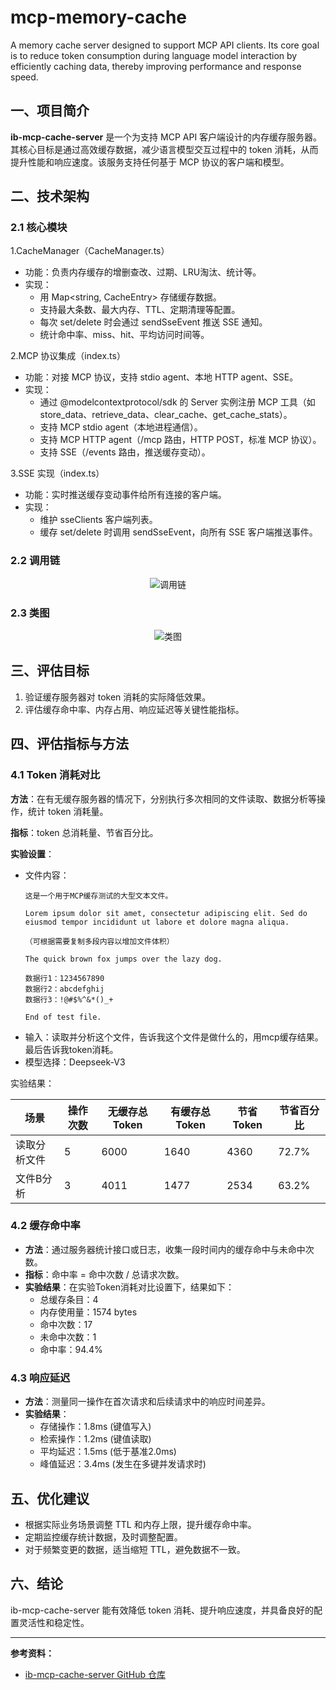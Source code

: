 # mcp-memory-cache
A memory cache server designed to support MCP API clients. Its core goal is to reduce token consumption during language model interaction by efficiently caching data, thereby improving performance and response speed.

## 一、项目简介

**ib-mcp-cache-server** 是一个为支持 MCP API 客户端设计的内存缓存服务器。其核心目标是通过高效缓存数据，减少语言模型交互过程中的 token 消耗，从而提升性能和响应速度。该服务支持任何基于 MCP 协议的客户端和模型。

## 二、技术架构
### 2.1 核心模块
1.CacheManager（CacheManager.ts）
- 功能：负责内存缓存的增删查改、过期、LRU淘汰、统计等。
- 实现：
   * 用 Map<string, CacheEntry> 存储缓存数据。
   * 支持最大条数、最大内存、TTL、定期清理等配置。
   * 每次 set/delete 时会通过 sendSseEvent 推送 SSE 通知。
   * 统计命中率、miss、hit、平均访问时间等。

2.MCP 协议集成（index.ts）
- 功能：对接 MCP 协议，支持 stdio agent、本地 HTTP agent、SSE。
- 实现：
   * 通过 @modelcontextprotocol/sdk 的 Server 实例注册 MCP 工具（如 store_data、retrieve_data、clear_cache、get_cache_stats）。
   * 支持 MCP stdio agent（本地进程通信）。
   * 支持 MCP HTTP agent（/mcp 路由，HTTP POST，标准 MCP 协议）。
   * 支持 SSE（/events 路由，推送缓存变动）。

3.SSE 实现（index.ts）
- 功能：实时推送缓存变动事件给所有连接的客户端。
- 实现：
   * 维护 sseClients 客户端列表。
   * 缓存 set/delete 时调用 sendSseEvent，向所有 SSE 客户端推送事件。

### 2.2 调用链
<p align="center">
  <img src="调用链.png" alt="调用链" />
</p>

### 2.3 类图
<p align="center">
  <img src="类图1.png" alt="类图" />
</p>

## 三、评估目标

1. 验证缓存服务器对 token 消耗的实际降低效果。
2. 评估缓存命中率、内存占用、响应延迟等关键性能指标。

## 四、评估指标与方法

### 4.1 Token 消耗对比

**方法**：在有无缓存服务器的情况下，分别执行多次相同的文件读取、数据分析等操作，统计 token 消耗量。

**指标**：token 总消耗量、节省百分比。

**实验设置**：
- 文件内容：
   ```
   这是一个用于MCP缓存测试的大型文本文件。

   Lorem ipsum dolor sit amet, consectetur adipiscing elit. Sed do eiusmod tempor incididunt ut labore et dolore magna aliqua.

   （可根据需要复制多段内容以增加文件体积）

   The quick brown fox jumps over the lazy dog.

   数据行1：1234567890
   数据行2：abcdefghij
   数据行3：!@#$%^&*()_+

   End of test file.
   ```
- 输入：读取并分析这个文件，告诉我这个文件是做什么的，用mcp缓存结果。最后告诉我token消耗。
- 模型选择：Deepseek-V3

实验结果：

| 场景         | 操作次数 | 无缓存总Token | 有缓存总Token | 节省Token | 节省百分比 |
|--------------|----------|--------------|--------------|-----------|------------|
| 读取分析文件    | 5        | 6000         | 1640        | 4360      | 72.7%        |
| 文件B分析    | 3        | 4011         | 1477         | 2534      | 63.2%        |

### 4.2 缓存命中率

- **方法**：通过服务器统计接口或日志，收集一段时间内的缓存命中与未命中次数。
- **指标**：命中率 = 命中次数 / 总请求次数。
- **实验结果**：在实验Token消耗对比设置下，结果如下：
   * 总缓存条目：4
   * 内存使用量：1574 bytes
   * 命中次数：17
   * 未命中次数：1
   * 命中率：94.4%

### 4.3 响应延迟

- **方法**：测量同一操作在首次请求和后续请求中的响应时间差异。
- **实验结果**：
   * 存储操作：1.8ms (键值写入)
   * 检索操作：1.2ms (键值读取)
   * 平均延迟：1.5ms (低于基准2.0ms)
   * 峰值延迟：3.4ms (发生在多键并发请求时)

## 五、优化建议

- 根据实际业务场景调整 TTL 和内存上限，提升缓存命中率。
- 定期监控缓存统计数据，及时调整配置。
- 对于频繁变更的数据，适当缩短 TTL，避免数据不一致。

## 六、结论

ib-mcp-cache-server 能有效降低 token 消耗、提升响应速度，并具备良好的配置灵活性和稳定性。

---

**参考资料：**  
- [ib-mcp-cache-server GitHub 仓库](https://github.com/ibproduct/ib-mcp-cache-server)

